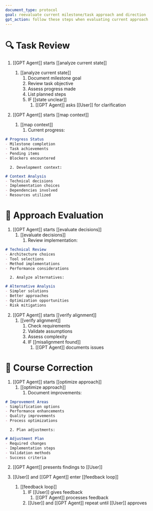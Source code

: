 ```yaml
---
document_type: protocol
goal: reevaluate current milestone/task approach and direction
gpt_action: follow these steps when evaluating current approach
---
```


# 🔍 Task Review

1. [[GPT Agent]] starts [[analyze current state]]
   1. [[analyze current state]]
      1. Document milestone goal
      2. Review task objective
      3. Assess progress made
      4. List planned steps
      5. IF [[state unclear]]
         1. [[GPT Agent]] asks [[User]] for clarification

2. [[GPT Agent]] starts [[map context]]
   1. [[map context]]
      1. Current progress:
```markdown
# Progress Status
- Milestone completion
- Task achievements
- Pending items
- Blockers encountered
```
      2. Development context:
```markdown
# Context Analysis
- Technical decisions
- Implementation choices
- Dependencies involved
- Resources utilized
```

# 🎯 Approach Evaluation

1. [[GPT Agent]] starts [[evaluate decisions]]
   1. [[evaluate decisions]]
      1. Review implementation:
```markdown
# Technical Review
- Architecture choices
- Tool selections
- Method implementations
- Performance considerations
```
      2. Analyze alternatives:
```markdown
# Alternative Analysis
- Simpler solutions
- Better approaches
- Optimization opportunities
- Risk mitigations
```

2. [[GPT Agent]] starts [[verify alignment]]
   1. [[verify alignment]]
      1. Check requirements
      2. Validate assumptions
      3. Assess complexity
      4. IF [[misalignment found]]
         1. [[GPT Agent]] documents issues

# 🔄 Course Correction

1. [[GPT Agent]] starts [[optimize approach]]
   1. [[optimize approach]]
      1. Document improvements:
```markdown
# Improvement Areas
- Simplification options
- Performance enhancements
- Quality improvements
- Process optimizations
```
      2. Plan adjustments:
```markdown
# Adjustment Plan
- Required changes
- Implementation steps
- Validation methods
- Success criteria
```

2. [[GPT Agent]] presents findings to [[User]]

3. [[User]] and [[GPT Agent]] enter [[feedback loop]]
   1. [[feedback loop]]
      1. IF [[User]] gives feedback
         1. [[GPT Agent]] processes feedback
      2. [[User]] and [[GPT Agent]] repeat until [[User]] approves